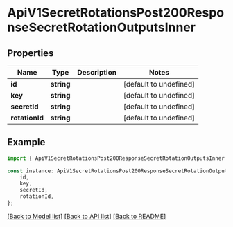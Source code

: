 # ApiV1SecretRotationsPost200ResponseSecretRotationOutputsInner


## Properties

Name | Type | Description | Notes
------------ | ------------- | ------------- | -------------
**id** | **string** |  | [default to undefined]
**key** | **string** |  | [default to undefined]
**secretId** | **string** |  | [default to undefined]
**rotationId** | **string** |  | [default to undefined]

## Example

```typescript
import { ApiV1SecretRotationsPost200ResponseSecretRotationOutputsInner } from './api';

const instance: ApiV1SecretRotationsPost200ResponseSecretRotationOutputsInner = {
    id,
    key,
    secretId,
    rotationId,
};
```

[[Back to Model list]](../README.md#documentation-for-models) [[Back to API list]](../README.md#documentation-for-api-endpoints) [[Back to README]](../README.md)

